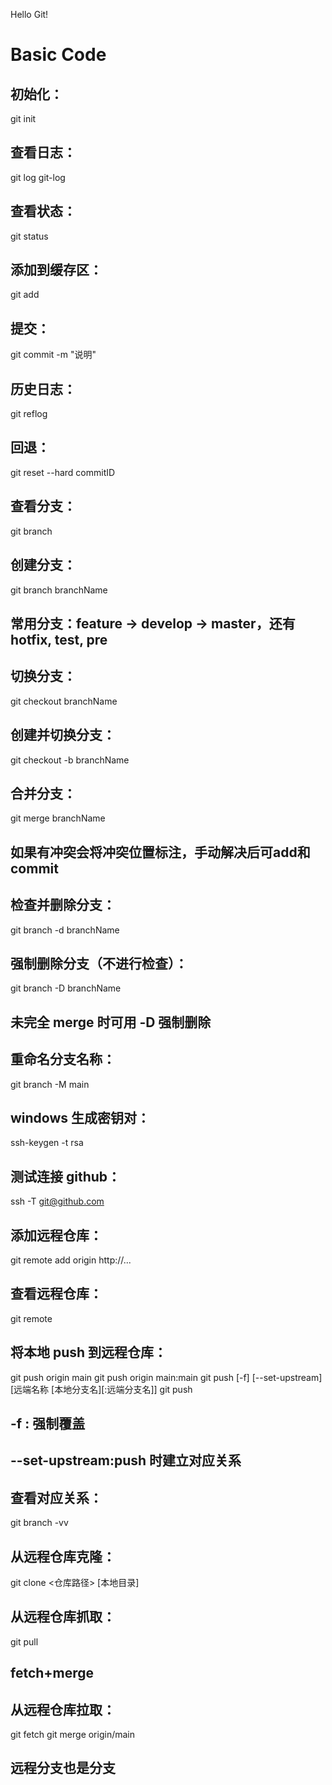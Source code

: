 Hello Git!
# Basic Code
## 初始化：
git init
## 查看日志：
git log
git-log
## 查看状态：
git status
## 添加到缓存区：
git add
## 提交：
git commit -m "说明"
## 历史日志：
git reflog
## 回退：
git reset --hard commitID 
## 查看分支：
git branch
## 创建分支：
git branch branchName
## 常用分支：feature -> develop -> master，还有 hotfix, test, pre
## 切换分支：
git checkout branchName
## 创建并切换分支：
git checkout -b branchName
## 合并分支：
git merge branchName
## 如果有冲突会将冲突位置标注，手动解决后可add和commit
## 检查并删除分支：
git branch -d branchName
## 强制删除分支（不进行检查）：
git branch -D branchName
## 未完全 merge 时可用 -D 强制删除
## 重命名分支名称：
git branch -M main
## windows 生成密钥对：
ssh-keygen -t rsa
## 测试连接 github：
ssh -T git@github.com
## 添加远程仓库：
git remote add origin http://...
## 查看远程仓库：
git remote
## 将本地 push 到远程仓库：
git push origin main
git push origin main:main
git push [-f] [--set-upstream] [远端名称 [本地分支名][:远端分支名]]
git push
## -f : 强制覆盖
## --set-upstream:push 时建立对应关系
## 查看对应关系：
git branch -vv
## 从远程仓库克隆：
git clone <仓库路径> [本地目录]
## 从远程仓库抓取：
git pull
## fetch+merge
## 从远程仓库拉取：
git fetch
git merge origin/main
## 远程分支也是分支
